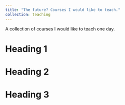 ```yaml
---
title: "The future? Courses I would like to teach."
collection: teaching
---
```


A collection of courses I would like to teach one day.

Heading 1
======

Heading 2
======

Heading 3
======
